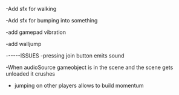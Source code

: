 

-Add sfx for walking

-Add sfx for bumping into something

-add gamepad vibration

-add walljump

------ISSUES
-pressing join button emits sound

-When audioSource gameobject is in the scene and the scene gets unloaded it crushes

- jumping on other players allows to build momentum

